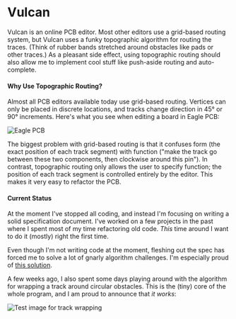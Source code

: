 Vulcan
==================

Vulcan is an online PCB editor. Most other editors use a grid-based routing system, but Vulcan uses a funky topographic 
algorithm for routing the traces. (Think of rubber bands stretched around obstacles like pads or other traces.) As a 
pleasant side effect, using topographic routing should also allow me to implement cool stuff like push-aside routing 
and auto-complete. 


#### Why Use Topographic Routing?

Almost all PCB editors available today use grid-based routing. Vertices can only be placed in discrete locations, and tracks change direction in 45° or 90° increments. Here's what you see when editing a board in Eagle PCB:

![Eagle PCB](http://chadoliver.github.io/vulcan/images/gridrouter.png)

The biggest problem with grid-based routing is that it confuses form (the exact position of each track segment) with function ("make the track go between these two components, then clockwise around this pin"). In contrast, topographic routing only allows the user to specify function; the position of each track segment is controlled entirely by the editor. This makes it very easy to refactor the PCB.


#### Current Status

At the moment I've stopped all coding, and instead I'm focusing on writing a solid specification document. I've worked on a few projects in the past where I spent most of my time refactoring old code. _This_ time around I want to do it (mostly) right the first time.

Even though I'm not writing code at the moment, fleshing out the spec has forced me to solve a lot of gnarly algorithm challenges. I'm especially proud of [this solution](https://github.com/chadoliver/vulcan/blob/master/specification/routing.md#how-do-we-negotiate-wrapping-for-tracks-which-wrap-around-the-same-obstacles).

A few weeks ago, I also spent some days playing around with the algorithm for wrapping a track around circular obstacles. This is the (tiny) core of the whole program, and I am proud to announce that _it works_:

![Test image for track wrapping](http://chadoliver.github.io/vulcan/images/wrapped_track.png)

